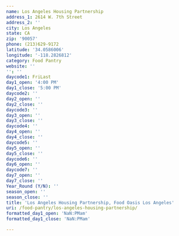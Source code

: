 ```yaml
---
name: Los Angeles Housing Partnership
address_1: 2614 W. 7th Street
address_2: ''
city: Los Angeles
state: CA
zip: '90057'
phone: (213)629-9172
latitude: '34.0586006'
longitude: '-118.2826812'
category: Food Pantry
website: ''
'': ''
daycode1: FriLast
day1_open: '4:00 PM'
day1_close: '5:00 PM'
daycode2: ''
day2_open: ''
day2_close: ''
daycode3: ''
day3_open: ''
day3_close: ''
daycode4: ''
day4_open: ''
day4_close: ''
daycode5: ''
day5_open: ''
day5_close: ''
daycode6: ''
day6_open: ''
daycode7: ''
day7_open: ''
day7_close: ''
Year_Round (Y/N): ''
season_open: ''
season_close: ''
title: 'Los Angeles Housing Partnership, Food Oasis Los Angeles'
uri: /food-pantry/los-angeles-housing-partnership/
formatted_day1_open: 'NaN:PMam'
formatted_day1_close: 'NaN:PMam'

---
```

